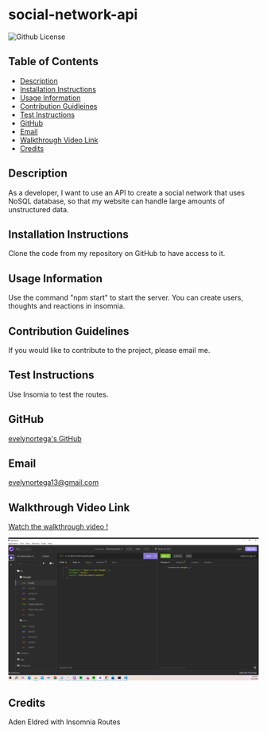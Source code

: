 # social-network-api

![Github License](https://img.shields.io/badge/LICENSE-none-lightblue)

## Table of Contents

- [Description](#description)
- [Installation Instructions](#installation)
- [Usage Information](#usage)
- [Contribution Guidleines](#contribution)
- [Test Instructions](#test)
- [GitHub](#github)
- [Email](#email)
- [Walkthrough Video Link](#walkthrough)
- [Credits](#credits)

<h2 id="description">Description</h2>
As a developer, I want to use an API to create a social network that uses NoSQL database, so that my website can handle large amounts of unstructured data.

<h2 id="installation">Installation Instructions</h2>
Clone the code from my repository on GitHub to have access to it.

<h2 id="usage">Usage Information</h2>
Use the command "npm start" to start the server. You can create users, thoughts and reactions in insomnia.

<h2 id="contribution">Contribution Guidelines</h2>
If you would like to contribute to the project, please email me.

<h2 id="test">Test Instructions</h2>
Use Insomia to test the routes.

## GitHub

[evelynortega's GitHub](https://github.com/evelynortega)

## Email

<a href="mailto:evelynortega13@gmail.com">evelynortega13@gmail.com</a>

<h2 id="walkthrough">Walkthrough Video Link</h2>

[Watch the walkthrough video !](https://drive.google.com/file/d/1BOuiDUynC5evZNu8kT72wSlpVX1oRAbu/view)

![Video Screenshot](<./images/Screenshot (76).png>)

## Credits

Aden Eldred with Insomnia Routes
